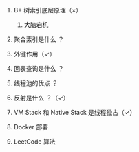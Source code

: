 1. B+ 树索引底层原理（×）
   1. 大脑宕机

1. 聚合索引是什么 ？
2. 外键作用（✓）
3. 回表查询是什么 ？
4. 线程池的优点 ？
5. 反射是什么 ？（✓）
6. VM Stack 和 Native Stack 是线程独占（✓）
7. Docker 部署
8. LeetCode 算法 
